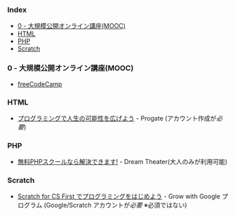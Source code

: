 ### Index

* [0 - 大規模公開オンライン講座(MOOC)](#0---mooc)
* [HTML](#html)
* [PHP](#php)
* [Scratch](#scratch)


### <a id="0---mooc"></a>0 - 大規模公開オンライン講座(MOOC)

* [freeCodeCamp](https://www.freecodecamp.org/japanese)


### HTML 

* [プログラミングで人生の可能性を広げよう](https://prog-8.com) - Progate (アカウント作成が*必要*)

### PHP 

* [無料PHPスクールなら解決できます!](https://www.dt30.net/phpschool/) - Dream Theater(大人のみが利用可能) 


### Scratch

* [Scratch for CS First でプログラミングをはじめよう](https://csfirst.withgoogle.com/c/cs-first/ja/welcome-to-cs-first/overview.html) - Grow with Google プログラム (Google/Scratch アカウントが*必要* ※必須ではない)
